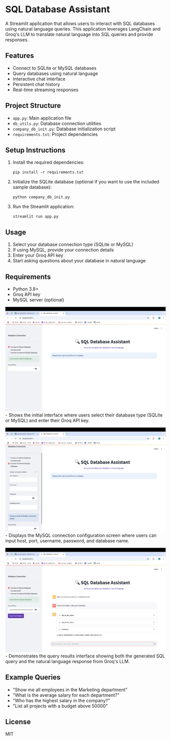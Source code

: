 # SQL Database Assistant

A Streamlit application that allows users to interact with SQL databases using natural language queries. This application leverages LangChain and Groq's LLM to translate natural language into SQL queries and provide responses.

## Features

- Connect to SQLite or MySQL databases
- Query databases using natural language
- Interactive chat interface
- Persistent chat history
- Real-time streaming responses

## Project Structure

- `app.py`: Main application file
- `db_utils.py`: Database connection utilities
- `company_db_init.py`: Database initialization script
- `requirements.txt`: Project dependencies

## Setup Instructions

1. Install the required dependencies:
   ```
   pip install -r requirements.txt
   ```

2. Initialize the SQLite database (optional if you want to use the included sample database):
   ```
   python company_db_init.py
   ```

3. Run the Streamlit application:
   ```
   streamlit run app.py
   ```


## Usage

1. Select your database connection type (SQLite or MySQL)
2. If using MySQL, provide your connection details
3. Enter your Groq API key
4. Start asking questions about your database in natural language

## Requirements

- Python 3.8+
- Groq API key
- MySQL server (optional)

![Landing Page](output/Landing.png) - Shows the initial interface where users select their database type (SQLite or MySQL) and enter their Groq API key.

![External Database Connection](output/ExternalDatabase.png) - Displays the MySQL connection configuration screen where users can input host, port, username, password, and database name.

![Query Results with Groq API](output/Result.png) - Demonstrates the query results interface showing both the generated SQL query and the natural language response from Groq's LLM.

## Example Queries

- "Show me all employees in the Marketing department"
- "What is the average salary for each department?"
- "Who has the highest salary in the company?"
- "List all projects with a budget above 50000"

## License

MIT